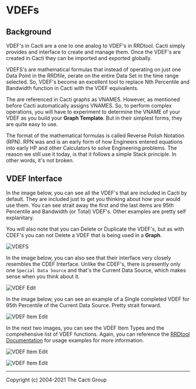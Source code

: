 # VDEFs

## Background

VDEF's in Cacti are a one to one analog to VDEF's in RRDtool.  Cacti
simply provides and interface to create and manage them.  Once the
VDEF's are created in Cacti they can be imported and exported globally.

VDEFS's are mathematical formulas that instead of operating on just
one Data Point in the RRDfile, oerate on the entire Data Set in the time
range selected.  So, VDEF's become an excellent tool to replace
Nth Percentile and Bandwidth function in Cacti with the VDEF equivalents.

The are referenced in Cacti graphs as VNAMES.  However, as mentioned before
Cacti automatically assigns VNAMES.  So, to perform complex operations,
you will have to experiment to determine the VNAME of your VDEF as you
build your **Graph Template**.  But in their simplest forms, they are 
quite easy to use.

The format of the mathematical formulas is called Reverse Polish Notation (RPN).
RPN was and is an early form of how Engineers entered equations into early
HP and other Calculators to solve Engineering problems.  The reason we still
use it today, is that it follows a simple Stack principle.  In other words,
it's not broken.

## VDEF Interface

In the image below, you can see all the VDEF's that are included in Cacti by
default.  They are included just to get you thinking about how your would use
them.  You can see strait away the first and the last items are 95th Percentile
and Bandwidth (or Total) VDEF's.  Other examples are pretty self explanitary.

You will also note that you can Delete or Duplicate the VDEF's, but as with 
CDEF's you can not Delete a VDEF that is being used in a **Graph**.

![VDEFS](images/vdefs.png)

In the image below, you can also see that their interface very closely resembles
the CDEF Interface.  Unlike the CDEF's, there is presently only one 
`Special Data Source` and that's the Current Data Source, which makes sense
when you think about it.

![VDEF Edit](images/vdefs-edit1.png)

In the image below, you can see an example of a Single completed VDEF for 95th
Percentile of the Current Data Source.  Pretty strait forward.

![VDEF Item Edit](images/vdefs-edit2.png)

In the next two images, you can see the VDEF Item Types and the comprehensive
list of VDEF functions.  Again, you can reference the 
[RRDtool Documentation](https://oss.oetiker.ch/rrdtool/doc/rrdgraph_rpn.en.html) for usage examples for more information.

![VDEF Item Edit](images/vdefs-edit3.png)

![VDEF Item Edit](images/vdefs-edit4.png)

---
Copyright (c) 2004-2021 The Cacti Group
